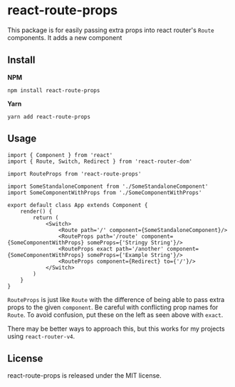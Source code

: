 # react-route-props

This package is for easily passing extra props into react router's `Route` components. It adds a new component

## Install

**NPM**
```
npm install react-route-props
```
**Yarn**
```
yarn add react-route-props
```

## Usage

```JSX
import { Component } from 'react'
import { Route, Switch, Redirect } from 'react-router-dom'

import RouteProps from 'react-route-props'

import SomeStandaloneComponent from './SomeStandaloneComponent'
import SomeComponentWithProps from './SomeComponentWithProps'

export default class App extends Component {
	render() {
		return (
  			<Switch>
				<Route path='/' component={SomeStandaloneComponent}/>
				<RouteProps path='/route' component={SomeComponentWithProps} someProps={'Stringy String'}/>
                <RouteProps exact path='/another' component={SomeComponentWithProps} someProps={'Example String'}/>
				<RouteProps component={Redirect} to={'/'}/>
			</Switch>
    	)
	}
}
```

`RouteProps` is just like `Route` with the difference of being able to pass extra props to the given `component`. Be careful with conflicting prop names for `Route`. To avoid confusion, put these on the left as seen above with `exact`.

There may be better ways to approach this, but this works for my projects using `react-router-v4`.

## License
react-route-props is released under the MIT license.

